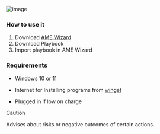 ![image](https://github.com/f1qns/FiqnOS/blob/main/photos/banner.png)          

### How to use it
1. Download [AME Wizard](https://download.ameliorated.io/AME%20Wizard%20Beta.zip)
2. Download Playbook
3. Import playbook in AME Wizard

### Requirements
- Windows 10 or 11

- Internet for Installing programs from [winget](https://github.com/microsoft/winget-cli)

- Plugged in if low on charge 

> [!CAUTION]
> Advises about risks or negative outcomes of certain actions.
